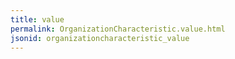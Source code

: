 ```yaml
---
title: value
permalink: OrganizationCharacteristic.value.html
jsonid: organizationcharacteristic_value
---
```

